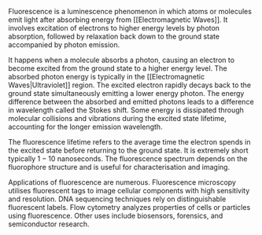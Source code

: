 Fluorescence is a luminescence phenomenon in which atoms or molecules emit light after absorbing energy from [[Electromagnetic Waves]]. It involves excitation of electrons to higher energy levels by photon absorption, followed by relaxation back down to the ground state accompanied by photon emission. 

It happens when a molecule absorbs a photon, causing an electron to become excited from the ground state to a higher energy level. The absorbed photon energy is typically in the [[Electromagnetic Waves|Ultraviolet]] region. The excited electron rapidly decays back to the ground state simultaneously emitting a lower energy photon. The energy difference between the absorbed and emitted photons leads to a difference in wavelength called the Stokes shift. Some energy is dissipated through molecular collisions and vibrations during the excited state lifetime, accounting for the longer emission wavelength. 

The fluorescence lifetime refers to the average time the electron spends in the excited state before returning to the ground state. It is extremely short typically $1-10$ nanoseconds. The fluorescence spectrum depends on the fluorophore structure and is useful for characterisation and imaging.

Applications of fluorescence are numerous. Fluorescence microscopy utilises fluorescent tags to image cellular components with high sensitivity and resolution. DNA sequencing techniques rely on distinguishable fluorescent labels. Flow cytometry analyzes properties of cells or particles using fluorescence. Other uses include biosensors, forensics, and semiconductor research.